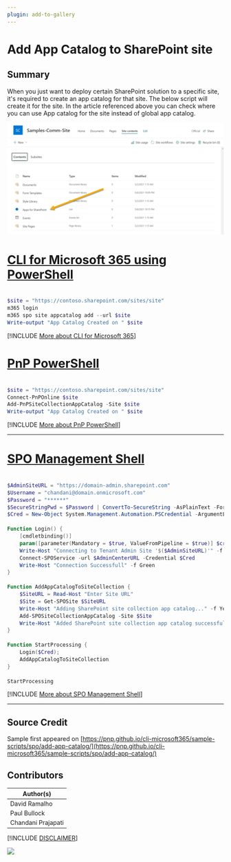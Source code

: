 ```yaml
---
plugin: add-to-gallery
---
```


# Add App Catalog to SharePoint site

## Summary

When you just want to deploy certain SharePoint solution to a specific site, it's required to create an app catalog for that site. The below script will create it for the site. In the article referenced above you can check where you can use App catalog for the site instead of global app catalog.

![Example Screenshot](assets/example.png)

# [CLI for Microsoft 365 using PowerShell](#tab/cli-m365-ps)

```powershell

$site = "https://contoso.sharepoint.com/sites/site"
m365 login
m365 spo site appcatalog add --url $site
Write-output "App Catalog Created on " $site

```
[!INCLUDE [More about CLI for Microsoft 365](../../docfx/includes/MORE-CLIM365.md)]

# [PnP PowerShell](#tab/pnpps)

```powershell

$site = "https://contoso.sharepoint.com/sites/site"
Connect-PnPOnline $site
Add-PnPSiteCollectionAppCatalog -Site $site
Write-output "App Catalog Created on " $site

```
[!INCLUDE [More about PnP PowerShell](../../docfx/includes/MORE-PNPPS.md)]
***

# [SPO Management Shell](#tab/spoms-ps)

```powershell

$AdminSiteURL = "https://domain-admin.sharepoint.com"
$Username = "chandani@domain.onmicrosoft.com"
$Password = "******"
$SecureStringPwd = $Password | ConvertTo-SecureString -AsPlainText -Force 
$Cred = New-Object System.Management.Automation.PSCredential -ArgumentList $Username, $SecureStringPwd

Function Login() {
    [cmdletbinding()]
    param([parameter(Mandatory = $true, ValueFromPipeline = $true)] $creds)
    Write-Host "Connecting to Tenant Admin Site '$($AdminSiteURL)'" -f Yellow   
    Connect-SPOService -url $AdminCenterURL -Credential $Cred
    Write-Host "Connection Successfull" -f Green 
}

Function AddAppCatalogToSiteCollection {
    $SiteURL = Read-Host "Enter Site URL"
    $Site = Get-SPOSite $SiteURL 
    Write-Host "Adding SharePoint site collection app catalog..." -f Yellow
    Add-SPOSiteCollectionAppCatalog -Site $Site
    Write-Host "Added SharePoint site collection app catalog successfully..." -f Green
}

Function StartProcessing {
    Login($Cred);
    AddAppCatalogToSiteCollection
}

StartProcessing

```
[!INCLUDE [More about SPO Management Shell](../../docfx/includes/MORE-SPOMS.md)]
***
## Source Credit

Sample first appeared on [https://pnp.github.io/cli-microsoft365/sample-scripts/spo/add-app-catalog/](https://pnp.github.io/cli-microsoft365/sample-scripts/spo/add-app-catalog/)

## Contributors

| Author(s) |
|-----------|
| David Ramalho |
| Paul Bullock |
| Chandani Prajapati |

[!INCLUDE [DISCLAIMER](../../docfx/includes/DISCLAIMER.md)]

<img src="https://telemetry.sharepointpnp.com/script-samples/scripts/add-app-catalogue-to-sp-site" aria-hidden="true" />